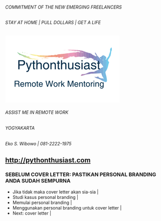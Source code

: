 ###### COMMITMENT OF THE NEW EMERGING FREELANCERS
###### STAY AT HOME | PULL DOLLARS | GET A LIFE 

<img src="pythonthusiast.png" alt="Pythonthusiast"/>

###### ASSIST ME IN REMOTE WORK
###### YOGYAKARTA
###### Eko S. Wibowo | 081-2222-1975
http://pythonthusiast.com
---
### SEBELUM COVER LETTER: PASTIKAN PERSONAL BRANDING ANDA SUDAH SEMPURNA
- Jika tidak maka cover letter akan sia-sia |
- Studi kasus personal branding |
- Memulai personal branding |
- Menggunakan personal branding untuk cover letter |
- Next: cover letter |